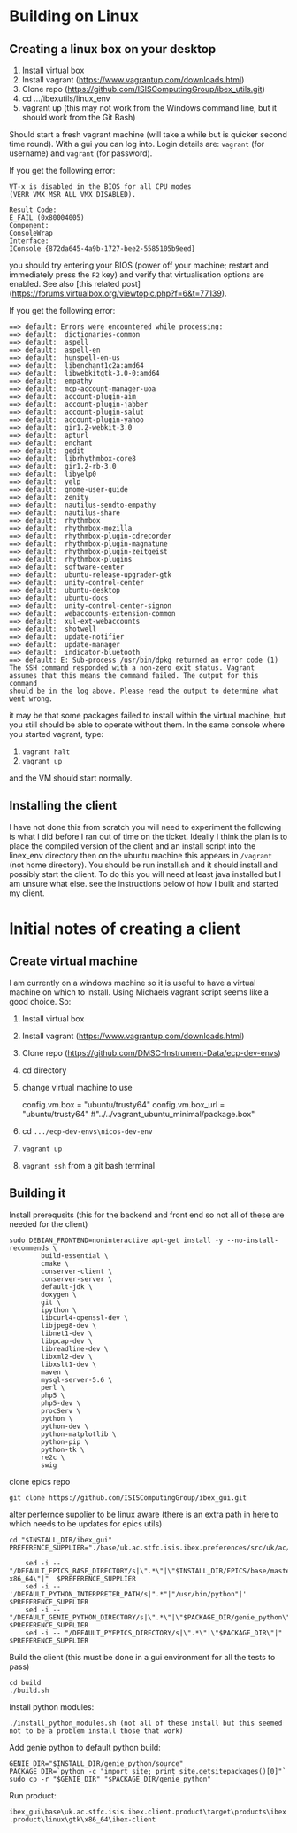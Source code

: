# Building on Linux

## Creating a linux box on your desktop

1. Install virtual box
1. Install vagrant (https://www.vagrantup.com/downloads.html)
1. Clone repo (https://github.com/ISISComputingGroup/ibex_utils.git)
1. cd .../ibexutils/linux_env
1. vagrant up (this may not work from the Windows command line, but it should work from the Git Bash)

Should start a fresh vagrant machine (will take a while but is quicker second time round). With a gui you can log into. Login details are: `vagrant` (for username) and `vagrant` (for password).

If you get the following error:
```
VT-x is disabled in the BIOS for all CPU modes (VERR_VMX_MSR_ALL_VMX_DISABLED).

Result Code: 
E_FAIL (0x80004005)
Component: 
ConsoleWrap
Interface: 
IConsole {872da645-4a9b-1727-bee2-5585105b9eed}
```
you should try entering your BIOS (power off your machine; restart and immediately press the `F2` key) and verify that virtualisation options are enabled. See also [this related post] (https://forums.virtualbox.org/viewtopic.php?f=6&t=77139).

If you get the following error:
```
==> default: Errors were encountered while processing:
==> default:  dictionaries-common
==> default:  aspell
==> default:  aspell-en
==> default:  hunspell-en-us
==> default:  libenchant1c2a:amd64
==> default:  libwebkitgtk-3.0-0:amd64
==> default:  empathy
==> default:  mcp-account-manager-uoa
==> default:  account-plugin-aim
==> default:  account-plugin-jabber
==> default:  account-plugin-salut
==> default:  account-plugin-yahoo
==> default:  gir1.2-webkit-3.0
==> default:  apturl
==> default:  enchant
==> default:  gedit
==> default:  librhythmbox-core8
==> default:  gir1.2-rb-3.0
==> default:  libyelp0
==> default:  yelp
==> default:  gnome-user-guide
==> default:  zenity
==> default:  nautilus-sendto-empathy
==> default:  nautilus-share
==> default:  rhythmbox
==> default:  rhythmbox-mozilla
==> default:  rhythmbox-plugin-cdrecorder
==> default:  rhythmbox-plugin-magnatune
==> default:  rhythmbox-plugin-zeitgeist
==> default:  rhythmbox-plugins
==> default:  software-center
==> default:  ubuntu-release-upgrader-gtk
==> default:  unity-control-center
==> default:  ubuntu-desktop
==> default:  ubuntu-docs
==> default:  unity-control-center-signon
==> default:  webaccounts-extension-common
==> default:  xul-ext-webaccounts
==> default:  shotwell
==> default:  update-notifier
==> default:  update-manager
==> default:  indicator-bluetooth
==> default: E: Sub-process /usr/bin/dpkg returned an error code (1)
The SSH command responded with a non-zero exit status. Vagrant
assumes that this means the command failed. The output for this command
should be in the log above. Please read the output to determine what
went wrong.
```
it may be that some packages failed to install within the virtual machine, but you still should be able to operate without them. In the same console where you started vagrant, type:

1. `vagrant halt`
1. `vagrant up`

and the VM should start normally.


## Installing the client

I have not done this from scratch you will need to experiment the following is what I did before I ran out of time on the ticket. Ideally I think the plan is to place the compiled version of the client and an install script into the linex_env directory then on the ubuntu machine this appears in `/vagrant` (not home directory). You should be run install.sh and it should install and possibly start the client. To do this you will need at least java installed but I am unsure what else. see the instructions below of how I built and started my client.

# Initial notes of creating a client
## Create virtual machine

I am currently on a windows machine so it is useful to have a virtual machine on which to install. Using Michaels vagrant script seems like a good choice. So:

1. Install virtual box
2. Install vagrant (https://www.vagrantup.com/downloads.html)
3. Clone repo (https://github.com/DMSC-Instrument-Data/ecp-dev-envs)
4. cd directory
5. change virtual machine to use 

      config.vm.box = "ubuntu/trusty64"
      config.vm.box_url = "ubuntu/trusty64" #"../../vagrant_ubuntu_minimal/package.box"

6. cd `.../ecp-dev-envs\nicos-dev-env`
7. `vagrant up`
8. `vagrant ssh` from a git bash terminal

## Building it

Install prerequsits (this for the backend and front end so not all of these are needed for the client)
```
sudo DEBIAN_FRONTEND=noninteractive apt-get install -y --no-install-recommends \
        build-essential \
        cmake \
        conserver-client \
        conserver-server \
        default-jdk \
        doxygen \
        git \
        ipython \
        libcurl4-openssl-dev \
        libjpeg8-dev \
        libnet1-dev \
        libpcap-dev \
        libreadline-dev \
        libxml2-dev \
        libxslt1-dev \
        maven \
        mysql-server-5.6 \
        perl \
        php5 \
        php5-dev \
        procServ \
        python \
        python-dev \
        python-matplotlib \
        python-pip \
        python-tk \
        re2c \
        swig
```

clone epics repo

    git clone https://github.com/ISISComputingGroup/ibex_gui.git

alter perfernce supplier to be linux aware (there is an extra path in here to which needs to be updates for epics utils)
```
cd "$INSTALL_DIR/ibex_gui"
PREFERENCE_SUPPLIER="./base/uk.ac.stfc.isis.ibex.preferences/src/uk/ac/stfc/isis/ibex/preferences/PreferenceSupplier.java"
 
    sed -i -- "/DEFAULT_EPICS_BASE_DIRECTORY/s|\".*\"|\"$INSTALL_DIR/EPICS/base/master/bin/linux-x86_64\"|"  $PREFERENCE_SUPPLIER
    sed -i -- '/DEFAULT_PYTHON_INTERPRETER_PATH/s|".*"|"/usr/bin/python"|' $PREFERENCE_SUPPLIER
    sed -i -- "/DEFAULT_GENIE_PYTHON_DIRECTORY/s|\".*\"|\"$PACKAGE_DIR/genie_python\"|" $PREFERENCE_SUPPLIER
    sed -i -- "/DEFAULT_PYEPICS_DIRECTORY/s|\".*\"|\"$PACKAGE_DIR\"|" $PREFERENCE_SUPPLIER
```

Build the client (this must be done in a gui environment for all the tests to pass)
```
cd build
./build.sh
```

Install python modules:

    ./install_python_modules.sh (not all of these install but this seemed not to be a problem install those that work)

Add genie python to default python build:
```
GENIE_DIR="$INSTALL_DIR/genie_python/source"
PACKAGE_DIR=`python -c "import site; print site.getsitepackages()[0]"`
sudo cp -r "$GENIE_DIR" "$PACKAGE_DIR/genie_python"
```

Run product:

`ibex_gui\base\uk.ac.stfc.isis.ibex.client.product\target\products\ibex.product\linux\gtk\x86_64\ibex-client`


